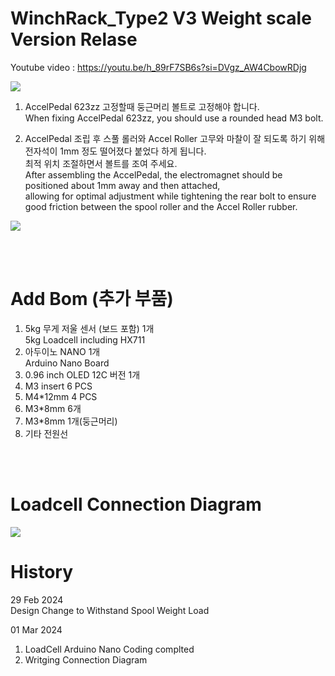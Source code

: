 # WinchRack_Type2 V3 Weight scale Version Relase




Youtube video : https://youtu.be/h_89rF7SB6s?si=DVgz_AW4CbowRDjg




<img src="https://github.com/pure100kim/WinchRack_Type2/blob/main/Weight/Photos/WinchRack_Weight_03.jpg" /><br>

1. AccelPedal 623zz 고정할때 둥근머리 볼트로 고정해야 합니다.<br>
When fixing AccelPedal 623zz, you should use a rounded head M3 bolt.

2. AccelPedal 조립 후 스풀 롤러와 Accel Roller 고무와 마찰이 잘 되도록 하기 위해<br>
   전자석이 1mm 정도 떨어졌다 붙었다 하게 됩니다.<br>
   최적 위치 조절하면서 볼트를 조여 주세요.<br>
After assembling the AccelPedal, the electromagnet should be positioned about 1mm away and then attached,<br>
allowing for optimal adjustment while tightening the rear bolt to ensure good friction between the spool roller and the Accel Roller rubber.   


<img src="https://github.com/pure100kim/WinchRack_Type2/blob/main/Weight/Photos/WinchRack_Weight_02.png" /><br>


<br>


<br>

# Add Bom (추가 부품)

1. 5kg 무게 저울 센서 (보드 포함) 1개 <br>
   5kg Loadcell including HX711
2. 아두이노 NANO 1개 <br>
   Arduino Nano Board
3. 0.96 inch OLED 12C 버전 1개 <br>
4. M3 insert 6 PCS <br>
5. M4*12mm 4 PCS <br>
6. M3*8mm 6개<br>
7. M3*8mm 1개(둥근머리) <br>
8. 기타 전원선<br>


<br>



<br>

# Loadcell Connection Diagram
<img src="https://github.com/pure100kim/WinchRack_Type2/blob/main/Weight/Photos/WinchRack_Type2_Loadcell_Connection_Diagram.png" /><br>




# History

29 Feb 2024 <br>
Design Change to Withstand Spool Weight Load <br>

01 Mar 2024
1. LoadCell Arduino Nano Coding complted <br>
2. Writging Connection Diagram <br>
   

